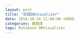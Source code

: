 ```yaml
---
layout: post
title: "实践DBVisualizer"
date: 2018-10-24 11:08:00 +0800
categories: 数据库
tags: Database DBVisualizer
---
```

